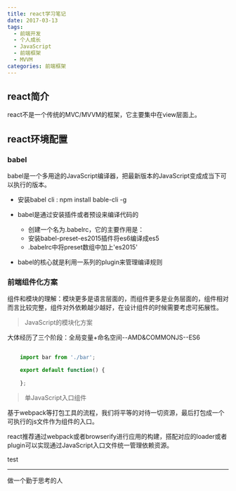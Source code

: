 ```yaml
---
title: react学习笔记
date: 2017-03-13
tags:
  - 前端开发
  - 个人成长
  - JavaScript
  - 前端框架
  - MVVM
categories: 前端框架
---
```


## react简介

react不是一个传统的MVC/MVVM的框架，它主要集中在view层面上。

## react环境配置

### babel
babel是一个多用途的JavaScript编译器，把最新版本的JavaScript变成成当下可以执行的版本。

+ 安装babel cli : npm install bable-cli -g
+ babel是通过安装插件或者预设来编译代码的
    + 创建一个名为.babelrc，它的主要作用是：
    + 安装babel-preset-es2015插件将es6编译成es5
    + .babelrc中将preset数组中加上'es2015'

+ babel的核心就是利用一系列的plugin来管理编译规则


### 前端组件化方案

组件和模块的理解：模块更多是语言层面的，而组件更多是业务层面的，组件相对而言比较完整，组件对外依赖越少越好，在设计组件的时候需要考虑可拓展性。

> JavaScript的模块化方案

大体经历了三个阶段：全局变量+命名空间--AMD&COMMONJS--ES6

```javascript
    
    import bar from './bar';

    export default function() {
      
    };
``` 
> 单JavaScript入口组件

基于webpack等打包工具的流程，我们将平等的对待一切资源，最后打包成一个可执行的js文件作为组件的入口。


react推荐通过webpack或者browserify进行应用的构建，搭配对应的loader或者plugin可以实现通过JavaScript入口文件统一管理依赖资源。



test

---
做一个勤于思考的人